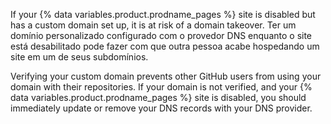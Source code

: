 If your {% data variables.product.prodname_pages %} site is disabled but has a custom domain set up, it is at risk of a domain takeover. Ter um domínio personalizado configurado com o provedor DNS enquanto o site está desabilitado pode fazer com que outra pessoa acabe hospedando um site em um de seus subdomínios.

Verifying your custom domain prevents other GitHub users from using your domain with their repositories. If your domain is not verified, and your {% data variables.product.prodname_pages %} site is disabled, you should immediately update or remove your DNS records with your DNS provider.
